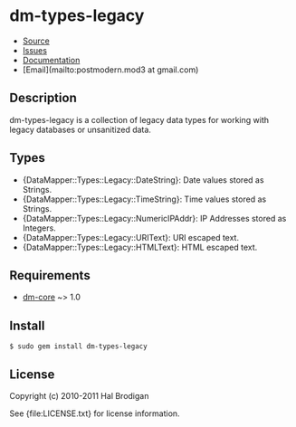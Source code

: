 # dm-types-legacy

* [Source](http://github.com/postmodern/dm-types-legacy)
* [Issues](http://github.com/postmodern/dm-types-legacy/issues)
* [Documentation](http://rubydoc.info/gems/dm-types-legacy/frames)
* [Email](mailto:postmodern.mod3 at gmail.com)

## Description

dm-types-legacy is a collection of legacy data types for working with
legacy databases or unsanitized data.

## Types

* {DataMapper::Types::Legacy::DateString}: Date values stored as Strings.
* {DataMapper::Types::Legacy::TimeString}: Time values stored as Strings.
* {DataMapper::Types::Legacy::NumericIPAddr}: IP Addresses stored as
  Integers.
* {DataMapper::Types::Legacy::URIText}: URI escaped text.
* {DataMapper::Types::Legacy::HTMLText}: HTML escaped text.

## Requirements

* [dm-core](http://github.com/datamapper/dm-core/) ~> 1.0

## Install

    $ sudo gem install dm-types-legacy

## License

Copyright (c) 2010-2011 Hal Brodigan

See {file:LICENSE.txt} for license information.
